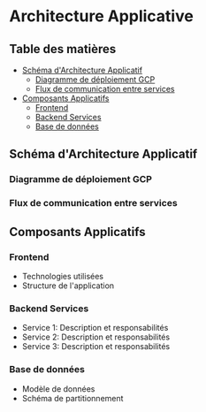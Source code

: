 # Architecture Applicative

## Table des matières
- [Schéma d'Architecture Applicatif](#schéma-darchitecture-applicatif)
  - [Diagramme de déploiement GCP](#diagramme-de-déploiement-gcp)
  - [Flux de communication entre services](#flux-de-communication-entre-services)
- [Composants Applicatifs](#composants-applicatifs)
  - [Frontend](#frontend)
  - [Backend Services](#backend-services)
  - [Base de données](#base-de-données)

## Schéma d'Architecture Applicatif
### Diagramme de déploiement GCP
### Flux de communication entre services

## Composants Applicatifs
### Frontend
- Technologies utilisées
- Structure de l'application

### Backend Services
- Service 1: Description et responsabilités
- Service 2: Description et responsabilités
- Service 3: Description et responsabilités

### Base de données
- Modèle de données
- Schéma de partitionnement